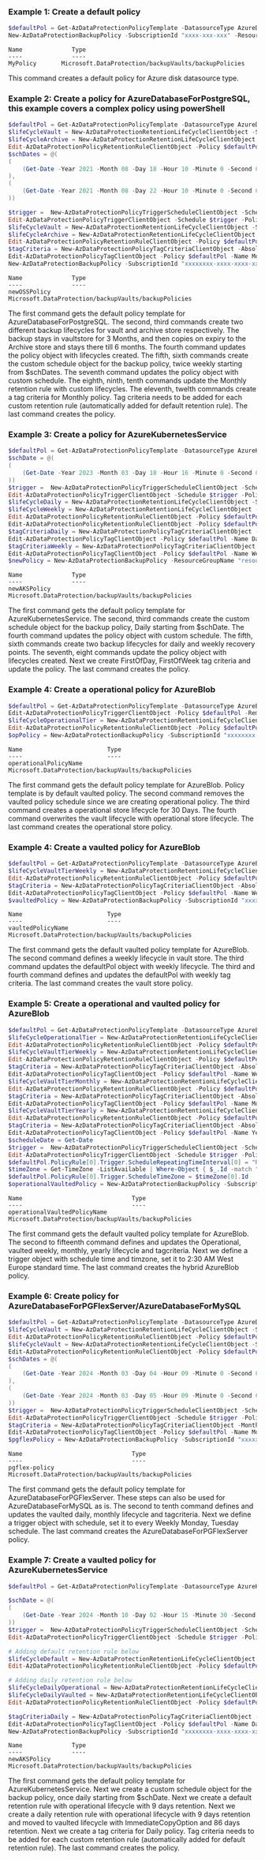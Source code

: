 ### Example 1: Create a default policy
```powershell
$defaultPol = Get-AzDataProtectionPolicyTemplate -DatasourceType AzureDisk
New-AzDataProtectionBackupPolicy -SubscriptionId "xxxx-xxx-xxx" -ResourceGroupName sarath-rg -VaultName sarath-vault -Name "MyPolicy" -Policy $defaultPol
```

```output
Name              Type
----              ----
MyPolicy       Microsoft.DataProtection/backupVaults/backupPolicies
```

This command creates a default policy for Azure disk datasource type.

### Example 2: Create a policy for AzureDatabaseForPostgreSQL, this example covers a complex policy using powerShell
```powershell
$defaultPol = Get-AzDataProtectionPolicyTemplate -DatasourceType AzureDatabaseForPostgreSQL
$lifeCycleVault = New-AzDataProtectionRetentionLifeCycleClientObject -SourceDataStore VaultStore -SourceRetentionDurationType Months -SourceRetentionDurationCount 3 -TargetDataStore ArchiveStore -CopyOption CopyOnExpiryOption
$lifeCycleArchive = New-AzDataProtectionRetentionLifeCycleClientObject -SourceDataStore ArchiveStore -SourceRetentionDurationType Months -SourceRetentionDurationCount 6
Edit-AzDataProtectionPolicyRetentionRuleClientObject -Policy $defaultPol -Name Default -LifeCycles $lifeCycleVault, $lifeCycleArchive -IsDefault $true
$schDates = @(
(
    (Get-Date -Year 2021 -Month 08 -Day 18 -Hour 10 -Minute 0 -Second 0)
),
(
    (Get-Date -Year 2021 -Month 08 -Day 22 -Hour 10 -Minute 0 -Second 0) 
))

$trigger =  New-AzDataProtectionPolicyTriggerScheduleClientObject -ScheduleDays $schDates -IntervalType Weekly -IntervalCount 1
Edit-AzDataProtectionPolicyTriggerClientObject -Schedule $trigger -Policy $defaultPol   
$lifeCycleVault = New-AzDataProtectionRetentionLifeCycleClientObject -SourceDataStore VaultStore -SourceRetentionDurationType Months -SourceRetentionDurationCount 6 -TargetDataStore ArchiveStore -CopyOption CopyOnExpiryOption
$lifeCycleArchive = New-AzDataProtectionRetentionLifeCycleClientObject -SourceDataStore ArchiveStore -SourceRetentionDurationType Months -SourceRetentionDurationCount 12
Edit-AzDataProtectionPolicyRetentionRuleClientObject -Policy $defaultPol -Name Monthly -LifeCycles $lifeCycleVault, $lifeCycleArchive -IsDefault $false
$tagCriteria = New-AzDataProtectionPolicyTagCriteriaClientObject -AbsoluteCriteria FirstOfMonth
Edit-AzDataProtectionPolicyTagClientObject -Policy $defaultPol -Name Monthly -Criteria $tagCriteria
New-AzDataProtectionBackupPolicy -SubscriptionId "xxxxxxxx-xxxx-xxxx-xxxx-xxxxxxxxxxxx" -ResourceGroupName "resourceGroupName" -VaultName "vaultName" -Name "newOSSPolicy" -Policy $defaultPol
```

```output
Name              Type
----              ----
newOSSPolicy       Microsoft.DataProtection/backupVaults/backupPolicies
```

The first command gets the default policy template for AzureDatabaseForPostgreSQL.
The second, third commands create two different backup lifecycles for vault and archive store respectively. The backup stays in vaultstore for 3 Months, and then copies on expiry to the Archive store and stays there till 6 months.
The fourth command updates the policy object with lifecycles created.
The fifth, sixth commands create the custom schedule object for the backup policy, twice weekly starting from $schDates.
The seventh command updates the policy object with custom schedule.
The eighth, ninth, tenth commands update the Monthly retention rule with custom lifecycles.
The eleventh, twelth commands create a tag criteria for Monthly policy. Tag criteria needs to be added for each custom retention rule (automatically added for default retention rule).
The last command creates the policy.

### Example 3: Create a policy for AzureKubernetesService
```powershell
$defaultPol = Get-AzDataProtectionPolicyTemplate -DatasourceType AzureKubernetesService
$schDate = @(
(
    (Get-Date -Year 2023 -Month 03 -Day 18 -Hour 16 -Minute 0 -Second 0)
))
$trigger =  New-AzDataProtectionPolicyTriggerScheduleClientObject -ScheduleDays $schDate -IntervalType Daily -IntervalCount 1
Edit-AzDataProtectionPolicyTriggerClientObject -Schedule $trigger -Policy $defaultPol
$lifeCycleDaily = New-AzDataProtectionRetentionLifeCycleClientObject -SourceDataStore OperationalStore -SourceRetentionDurationType Days -SourceRetentionDurationCount 8
$lifeCycleWeekly = New-AzDataProtectionRetentionLifeCycleClientObject -SourceDataStore OperationalStore -SourceRetentionDurationType Weeks -SourceRetentionDurationCount 9
Edit-AzDataProtectionPolicyRetentionRuleClientObject -Policy $defaultPol -Name Daily -LifeCycles $lifeCycleDaily -IsDefault $false
Edit-AzDataProtectionPolicyRetentionRuleClientObject -Policy $defaultPol -Name Weekly -LifeCycles $lifeCycleWeekly -IsDefault $false
$tagCriteriaDaily = New-AzDataProtectionPolicyTagCriteriaClientObject -AbsoluteCriteria FirstOfDay
Edit-AzDataProtectionPolicyTagClientObject -Policy $defaultPol -Name Daily -Criteria $tagCriteriaDaily
$tagCriteriaWeekly = New-AzDataProtectionPolicyTagCriteriaClientObject -AbsoluteCriteria FirstOfWeek 
Edit-AzDataProtectionPolicyTagClientObject -Policy $defaultPol -Name Weekly -Criteria $tagCriteriaWeekly
$newPolicy = New-AzDataProtectionBackupPolicy -ResourceGroupName "resourceGroupName" -VaultName "vaultName" -Name "newAKSPolicy" -Policy $defaultPol -SubscriptionId "xxxxxxxx-xxxx-xxxx-xxxx-xxxxxxxxxxxx"
```

```output
Name              Type
----              ----
newAKSPolicy       Microsoft.DataProtection/backupVaults/backupPolicies
```

The first command gets the default policy template for AzureKubernetesService.
The second, third commands create the custom schedule object for the backup policy, Daily starting from $schDate.
The fourth command updates the policy object with custom schedule.
The fifth, sixth commands create two backup lifecycles for daily and weekly recovery points.
The seventh, eight commands update the policy object with lifecycles created.
Next we create FirstOfDay, FirstOfWeek tag criteria and update the policy.
The last command creates the policy.

### Example 4: Create a operational policy for AzureBlob
```powershell
$defaultPol = Get-AzDataProtectionPolicyTemplate -DatasourceType AzureBlob
Edit-AzDataProtectionPolicyTriggerClientObject -Policy $defaultPol -RemoveSchedule
$lifeCycleOperationalTier = New-AzDataProtectionRetentionLifeCycleClientObject -SourceDataStore OperationalStore -SourceRetentionDurationType Days -SourceRetentionDurationCount 30
Edit-AzDataProtectionPolicyRetentionRuleClientObject -Policy $defaultPol -Name Default -LifeCycles $lifeCycleOperationalTier -IsDefault $true -OverwriteLifeCycle $true
$opPolicy = New-AzDataProtectionBackupPolicy -SubscriptionId "xxxxxxxx-xxxx-xxxx-xxxx-xxxxxxxxxxxx" -ResourceGroupName "resourceGroupName" -VaultName "vaultName" -Name "operationalPolicyName" -Policy $defaultPol
```

```output
Name                        Type
----                        ----
operationalPolicyName       Microsoft.DataProtection/backupVaults/backupPolicies
```

The first command gets the default policy template for AzureBlob. Policy template is by default vaulted policy.
The second command removes the vaulted policy schedule since we are creating operational policy.
The third command creates a operational store lifecycle for 30 Days.
The fourth command overwrites the vault lifecycle with operational store lifecycle.
The last command creates the operational store policy.

### Example 4: Create a vaulted policy for AzureBlob
```powershell
$defaultPol = Get-AzDataProtectionPolicyTemplate -DatasourceType AzureBlob
$lifeCycleVaultTierWeekly = New-AzDataProtectionRetentionLifeCycleClientObject -SourceDataStore VaultStore -SourceRetentionDurationType Weeks -SourceRetentionDurationCount 4
Edit-AzDataProtectionPolicyRetentionRuleClientObject -Policy $defaultPol -Name Weekly -LifeCycles $lifeCycleVaultTierWeekly -IsDefault $false
$tagCriteria = New-AzDataProtectionPolicyTagCriteriaClientObject -AbsoluteCriteria FirstOfWeek
Edit-AzDataProtectionPolicyTagClientObject -Policy $defaultPol -Name Weekly -Criteria $tagCriteria
$vaultedPolicy = New-AzDataProtectionBackupPolicy -SubscriptionId "xxxxxxxx-xxxx-xxxx-xxxx-xxxxxxxxxxxx" -ResourceGroupName "resourceGroupName" -VaultName "vaultName" -Name "vaultedPolicyName" -Policy $defaultPol
```

```output
Name                        Type
----                        ----
vaultedPolicyName       Microsoft.DataProtection/backupVaults/backupPolicies
```

The first command gets the default vaulted policy template for AzureBlob.
The second command defines a weekly lifecycle in vault store.
The third command updates the defaultPol object with weekly lifecycle.
The third and fourth command defines and updates the defaultPol with weekly tag criteria.
The last command creates the vault store policy.

### Example 5: Create a operational and vaulted policy for AzureBlob
```powershell
$defaultPol = Get-AzDataProtectionPolicyTemplate -DatasourceType AzureBlob
$lifeCycleOperationalTier = New-AzDataProtectionRetentionLifeCycleClientObject -SourceDataStore OperationalStore -SourceRetentionDurationType Days -SourceRetentionDurationCount 30
Edit-AzDataProtectionPolicyRetentionRuleClientObject -Policy $defaultPol -Name Default -LifeCycles $lifeCycleOperationalTier -IsDefault $true -OverwriteLifeCycle $false  
$lifeCycleVaultTierWeekly = New-AzDataProtectionRetentionLifeCycleClientObject -SourceDataStore VaultStore -SourceRetentionDurationType Weeks -SourceRetentionDurationCount 7
Edit-AzDataProtectionPolicyRetentionRuleClientObject -Policy $defaultPol -Name Weekly -LifeCycles $lifeCycleVaultTierWeekly -IsDefault $false
$tagCriteria = New-AzDataProtectionPolicyTagCriteriaClientObject -AbsoluteCriteria FirstOfWeek
Edit-AzDataProtectionPolicyTagClientObject -Policy $defaultPol -Name Weekly -Criteria $tagCriteria
$lifeCycleVaultTierMonthly = New-AzDataProtectionRetentionLifeCycleClientObject -SourceDataStore VaultStore -SourceRetentionDurationType Months -SourceRetentionDurationCount 5
Edit-AzDataProtectionPolicyRetentionRuleClientObject -Policy $defaultPol -Name Monthly -LifeCycles $lifeCycleVaultTierMonthly -IsDefault $false
$tagCriteria = New-AzDataProtectionPolicyTagCriteriaClientObject -AbsoluteCriteria FirstOfMonth
Edit-AzDataProtectionPolicyTagClientObject -Policy $defaultPol -Name Monthly -Criteria $tagCriteria
$lifeCycleVaultTierYearly = New-AzDataProtectionRetentionLifeCycleClientObject -SourceDataStore VaultStore -SourceRetentionDurationType Years -SourceRetentionDurationCount 1
Edit-AzDataProtectionPolicyRetentionRuleClientObject -Policy $defaultPol -Name Yearly -LifeCycles $lifeCycleVaultTierYearly -IsDefault $false
$tagCriteria = New-AzDataProtectionPolicyTagCriteriaClientObject -AbsoluteCriteria FirstOfYear
Edit-AzDataProtectionPolicyTagClientObject -Policy $defaultPol -Name Yearly -Criteria $tagCriteria
$scheduleDate = Get-Date
$trigger =  New-AzDataProtectionPolicyTriggerScheduleClientObject -ScheduleDays $scheduleDate -IntervalType Weekly -IntervalCount 1
Edit-AzDataProtectionPolicyTriggerClientObject -Schedule $trigger -Policy $defaultPol
$defaultPol.PolicyRule[0].Trigger.ScheduleRepeatingTimeInterval[0] = "R/2023-05-09T02:30:00+01:00/P1W"
$timeZone = Get-TimeZone -ListAvailable | Where-Object { $_.Id -match "Europe" }
$defaultPol.PolicyRule[0].Trigger.ScheduleTimeZone = $timeZone[0].Id
$operationalVaultedPolicy = New-AzDataProtectionBackupPolicy -SubscriptionId "xxxxxxxx-xxxx-xxxx-xxxx-xxxxxxxxxxxx" -ResourceGroupName "resourceGroupName" -VaultName "vaultName" -Name "operationalVaultedPolicyName" -Policy $defaultPol 
```

```output
Name                               Type
----                               ----
operationalVaultedPolicyName       Microsoft.DataProtection/backupVaults/backupPolicies
```

The first command gets the default vaulted policy template for AzureBlob.
The second to fifteenth command defines and updates the Operational, vaulted weekly, monthly, yearly lifecycle and tagcriteria.
Next we define a trigger object with schedule time and timzone, set it to 2:30 AM West Europe standard time.
The last command creates the hybrid AzureBlob policy.

### Example 6: Create policy for AzureDatabaseForPGFlexServer/AzureDatabaseForMySQL
```powershell
$defaultPol = Get-AzDataProtectionPolicyTemplate -DatasourceType AzureDatabaseForPGFlexServer
$lifeCycleVault = New-AzDataProtectionRetentionLifeCycleClientObject -SourceDataStore VaultStore -SourceRetentionDurationType Days -SourceRetentionDurationCount 10
Edit-AzDataProtectionPolicyRetentionRuleClientObject -Policy $defaultPol -Name Default -LifeCycles $lifeCycleVault -IsDefault $true
$lifeCycleVault = New-AzDataProtectionRetentionLifeCycleClientObject -SourceDataStore VaultStore -SourceRetentionDurationType Months -SourceRetentionDurationCount 6 
Edit-AzDataProtectionPolicyRetentionRuleClientObject -Policy $defaultPol -Name Monthly -LifeCycles $lifeCycleVault -IsDefault $false
$schDates = @(
(
    (Get-Date -Year 2024 -Month 03 -Day 04 -Hour 09 -Minute 0 -Second 0)
),
(
    (Get-Date -Year 2024 -Month 03 -Day 05 -Hour 09 -Minute 0 -Second 0)
))
$trigger =  New-AzDataProtectionPolicyTriggerScheduleClientObject -ScheduleDays $schDates -IntervalType Weekly -IntervalCount 1
Edit-AzDataProtectionPolicyTriggerClientObject -Schedule $trigger -Policy $defaultPol
$tagCriteria = New-AzDataProtectionPolicyTagCriteriaClientObject -MonthsOfYear January -DaysOfMonth 1,5,Last
Edit-AzDataProtectionPolicyTagClientObject -Policy $defaultPol -Name Monthly -Criteria $tagCriteria
$pgflexPolicy = New-AzDataProtectionBackupPolicy -SubscriptionId "xxxxxxxx-xxxx-xxxx-xxxx-xxxxxxxxxxxx" -ResourceGroupName "resourceGroupName" -VaultName "vaultName" -Name "pgflex-policy" -Policy $defaultPol 
```

```output
Name                               Type
----                               ----
pgflex-policy       Microsoft.DataProtection/backupVaults/backupPolicies
```

The first command gets the default policy template for AzureDatabaseForPGFlexServer. These steps can also be used for AzureDatabaseForMySQL as is.
The second to tenth command defines and updates the vaulted daily, monthly lifecycle and tagcriteria.
Next we define a trigger object with schedule, set it to every Weekly Monday, Tuesday schedule.
The last command creates the AzureDatabaseForPGFlexServer policy.

### Example 7: Create a vaulted policy for AzureKubernetesService
```powershell
$defaultPol = Get-AzDataProtectionPolicyTemplate -DatasourceType AzureKubernetesService

$schDate = @(
(
    (Get-Date -Year 2024 -Month 10 -Day 02 -Hour 15 -Minute 30 -Second 0)
))
$trigger =  New-AzDataProtectionPolicyTriggerScheduleClientObject -ScheduleDays $schDate -IntervalType Daily -IntervalCount 1
Edit-AzDataProtectionPolicyTriggerClientObject -Schedule $trigger -Policy $defaultPol   

# Adding default retention rule below
$lifeCycleDefault = New-AzDataProtectionRetentionLifeCycleClientObject -SourceDataStore OperationalStore -SourceRetentionDurationType Days -SourceRetentionDurationCount 9
Edit-AzDataProtectionPolicyRetentionRuleClientObject -Policy $defaultPol -Name Default -LifeCycles $lifeCycleDefault -IsDefault $true

# Adding daily retention rule below
$lifeCycleDailyOperational = New-AzDataProtectionRetentionLifeCycleClientObject -SourceDataStore OperationalStore -SourceRetentionDurationType Days -SourceRetentionDurationCount 9 -TargetDataStore VaultStore -CopyOption ImmediateCopyOption
$lifeCycleDailyVaulted = New-AzDataProtectionRetentionLifeCycleClientObject -SourceDataStore VaultStore -SourceRetentionDurationType Days -SourceRetentionDurationCount 86
Edit-AzDataProtectionPolicyRetentionRuleClientObject -Policy $defaultPol -Name Daily -LifeCycles $lifeCycleDailyOperational, $lifeCycleDailyVaulted -IsDefault $false

$tagCriteriaDaily = New-AzDataProtectionPolicyTagCriteriaClientObject -AbsoluteCriteria FirstOfDay
Edit-AzDataProtectionPolicyTagClientObject -Policy $defaultPol -Name Daily -Criteria $tagCriteriaDaily
New-AzDataProtectionBackupPolicy -SubscriptionId "xxxxxxxx-xxxx-xxxx-xxxx-xxxxxxxxxxxx" -ResourceGroupName "resourceGroupName" -VaultName "vaultName" -Name "newAKSPolicy" -Policy $defaultPol
```

```output
Name              Type
----              ----
newAKSPolicy       Microsoft.DataProtection/backupVaults/backupPolicies
```

The first command gets the default policy template for AzureKubernetesService.
Next we create a custom schedule object for the backup policy, once daily starting from $schDate.
Next we create a default retention rule with operational lifecycle with 9 days retention.
Next we create a daily retention rule with operational lifecycle with 9 days retention and moved to vaulted lifecycle with ImmediateCopyOption and 86 days retention.
Next we create a tag criteria for Daily policy. Tag criteria needs to be added for each custom retention rule (automatically added for default retention rule).
The last command creates the policy.
